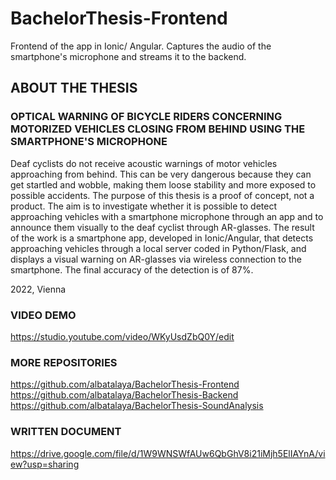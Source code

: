# BachelorThesis-Frontend
Frontend of the app in Ionic/ Angular.
Captures the audio of the smartphone's microphone and streams it to the backend.

## ABOUT THE THESIS
### OPTICAL WARNING OF BICYCLE RIDERS CONCERNING MOTORIZED VEHICLES CLOSING FROM BEHIND USING THE SMARTPHONE'S MICROPHONE
Deaf cyclists do not receive acoustic warnings of motor vehicles approaching from behind. This can be very dangerous because they can get startled and wobble, making them loose stability and more exposed to possible accidents. 
The purpose of this thesis is a proof of concept, not a product. The aim is to investigate whether it is possible to detect approaching vehicles with a smartphone microphone through an app and to announce them visually to the deaf cyclist through AR-glasses.
The result of the work is a smartphone app, developed in Ionic/Angular, that detects approaching vehicles through a local server coded in Python/Flask, and displays a visual warning on AR-glasses via wireless connection to the smartphone. The final accuracy of the detection is of 87%.

2022, Vienna


### VIDEO DEMO
https://studio.youtube.com/video/WKyUsdZbQ0Y/edit

### MORE REPOSITORIES
https://github.com/albatalaya/BachelorThesis-Frontend
https://github.com/albatalaya/BachelorThesis-Backend
https://github.com/albatalaya/BachelorThesis-SoundAnalysis

### WRITTEN DOCUMENT
https://drive.google.com/file/d/1W9WNSWfAUw6QbGhV8i21iMjh5ElIAYnA/view?usp=sharing

